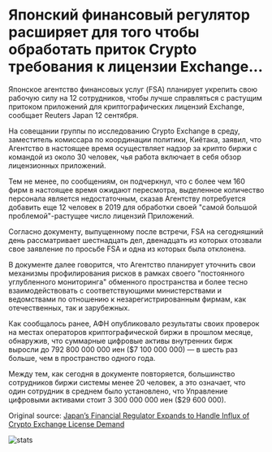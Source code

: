 # Японский финансовый регулятор расширяет для того чтобы обработать приток Crypto требования к лицензии Exchange...

Японское агентство финансовых услуг (FSA) планирует укрепить свою рабочую силу на 12 сотрудников, чтобы лучше справляться с растущим притоком приложений для криптографических лицензий Exchange, сообщает Reuters Japan 12 сентября.

На совещании группы по исследованию Crypto Exchange в среду, заместитель комиссара по координации политики, Киётака, заявил, что Агентство в настоящее время осуществляет надзор за крипто биржи с командой из около 30 человек, чья работа включает в себя обзор лицензионных приложений.

Тем не менее, по сообщениям, он подчеркнул, что с более чем 160 фирм в настоящее время ожидают пересмотра, выделенное количество персонала является недостаточным, сказав Агентству потребуется добавить еще 12 человек в 2019 для обработки своей "самой большой проблемой"-растущее число лицензий Приложений.

Согласно документу, выпущенному после встречи, FSA на сегодняшний день рассматривает шестнадцать дел, двенадцать из которых отозвали свое заявление по просьбе FSA и одна из которых была отклонена.

В документе далее говорится, что Агентство планирует уточнить свои механизмы профилирования рисков в рамках своего "постоянного углубленного мониторинга" обменного пространства и более тесно взаимодействовать с соответствующими министерствами и ведомствами по отношению к незарегистрированным фирмам, как отечественных, так и зарубежных.

Как сообщалось ранее, АФН опубликовало результаты своих проверок на местах операторов криптографической биржи в прошлом месяце, обнаружив, что суммарные цифровые активы внутренних бирж выросли до 792 800 000 000 иен ($7 100 000 000) — в шесть раз больше, чем в пространство одного года.

Между тем, как сегодня в документе повторяется, большинство сотрудников биржи системы менее 20 человек, а это означает, что один сотрудник в среднем было установлено, что Управление цифровыми активами стоит 3 300 000 000 иен ($29 600 000).

Original source: [Japan’s Financial Regulator Expands to Handle Influx of Crypto Exchange License Demand](https://cointelegraph.com/news/japans-financial-regulator-expands-to-handle-influx-of-crypto-exchange-license-demand)

![stats](https://c.statcounter.com/11760860/0/a89fa40b/1/ "stats")